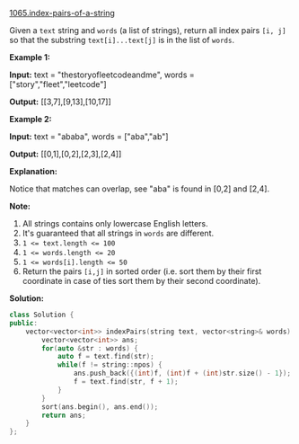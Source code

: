 [1065.index-pairs-of-a-string](https://leetcode.com/problems/index-pairs-of-a-string/)  

Given a `text` string and `words` (a list of strings), return all index pairs `[i, j]` so that the substring `text[i]...text[j]` is in the list of `words`.

**Example 1:**

  
**Input:** text = "thestoryofleetcodeandme", words = \["story","fleet","leetcode"\]
  
**Output:** \[\[3,7\],\[9,13\],\[10,17\]\]
  

**Example 2:**

  
**Input:** text = "ababa", words = \["aba","ab"\]
  
**Output:** \[\[0,1\],\[0,2\],\[2,3\],\[2,4\]\]
  
**Explanation:** 
  
Notice that matches can overlap, see "aba" is found in \[0,2\] and \[2,4\].
  

**Note:**

1.  All strings contains only lowercase English letters.
2.  It's guaranteed that all strings in `words` are different.
3.  `1 <= text.length <= 100`
4.  `1 <= words.length <= 20`
5.  `1 <= words[i].length <= 50`
6.  Return the pairs `[i,j]` in sorted order (i.e. sort them by their first coordinate in case of ties sort them by their second coordinate).  



**Solution:**  

```cpp
class Solution {
public:
    vector<vector<int>> indexPairs(string text, vector<string>& words) {
        vector<vector<int>> ans;
        for(auto &str : words) {
            auto f = text.find(str);
            while(f != string::npos) {
                ans.push_back({(int)f, (int)f + (int)str.size() - 1});
                f = text.find(str, f + 1);
            }
        }
        sort(ans.begin(), ans.end());
        return ans;
    }
};
```
      